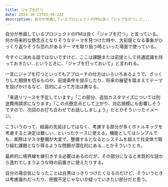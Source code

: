 ```yaml
---
title: ジャブを打つ
date: 2024-10-23T03:56:23Z
description: 自分が参画しているプロジェクトのPMは良く「ジャブを打つ」と...
---
```


自分が参画しているプロジェクトのPMは良く「ジャブを打つ」と言っている。何か将来的な懸念点となりそうなテーマを見つけた時や、大前提となる事象がひっくり返りそうな恐れがあるテーマを取り扱う時といった場面で使っている。

今すぐに決める話ではないですけど、ここは課題または前提として共通認識を持っておきたい…というときに、「ジャブを打っておいて」と言われる。

一言にジャブを打つといってもアプローチの仕方はいろいろあるようで、ざっくりした期限を切るものや、前提条件を提示したり、将来の展望を踏まえてテーマを投げかけるなど、目的によって方法は異なる。

「来週リリースを予定しています」「この部分、追加カスタマイズについては別途費用請求になります」「この点懸念点として上がり、対応規模にも影響しそうですので、次回のお打ち合わせでお話ししましょう」だとかそういったイメージ。

こういうのって、結論の先延ばしではなく、考慮する部分が多くボトルネックを考慮すると決定は難しい…といったケースに使える。機能としてはシンプルでも、実際はマスタ整備が大変で、整備するとなるとシステムを超えて社全体で取り組む課題となり得るような問題が潜在的にある…とかそういうとき。

最終的に境界線を線引きする必要はあるのだが、その部分になると本質的な話から逸れてしまうような時の前置きに使えたりする。

自分の場合気になったことは白黒はっきりつけたくなるのだけど、そういうときは考慮漏れだったり、把握不足じゃないか疑っていきたい部分だと思う。

